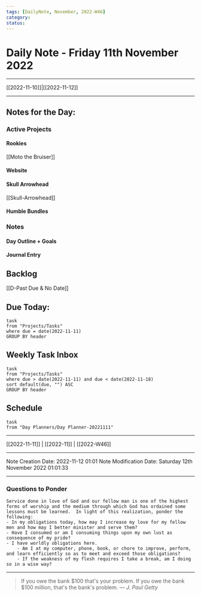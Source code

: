 ```yaml
---
tags: [DailyNote, November, 2022-W46]
category:
status:
---
```


# Daily Note - Friday 11th November 2022

---
[[2022-11-10]]|[[2022-11-12]]

---

## Notes for the Day:
### Active Projects
#### Rookies
[[Moto the Bruiser]]
#### Website
#### Skull Arrowhead
[[Skull-Arrowhead]]
#### Humble Bundles

### Notes
#### Day Outline + Goals

#### Journal Entry

## Backlog
[[D-Past Due & No Date]]

## Due Today:
```dataview
task
from "Projects/Tasks"
where due = date(2022-11-11)
GROUP BY header
```

## Weekly Task Inbox
```dataview
task
from "Projects/Tasks"
where due > date(2022-11-11) and due < date(2022-11-18)
sort default(due, "") ASC
GROUP BY header
```

## Schedule
```dataview
task
from "Day Planners/Day Planner-20221111"

```
---
[[2022-11-11]] | [[2022-11]] | [[2022-W46]]

---

Note Creation Date: 2022-11-12 01:01
Note Modification Date: Saturday 12th November 2022 01:01:33 

---
### Questions to Ponder
	Service done in love of God and our fellow man is one of the highest forms of worship and the medium through which God has ordained some lessons must be learned.  In light of this realization, ponder the following:
	- In my obligations today, how may I increase my love for my fellow men and how may I better minister and serve them?
	- Have I consumed or am I consuming things upon my own lust as consequence of my pride?
	- I have worldly obligations here.  
		- Am I at my computer, phone, book, or chore to improve, perform, and learn efficiently so as to meet and exceed those obligations?  
		- If the weakness of my flesh requires I take a break, am I doing so in a wise way?

--- 
> If you owe the bank $100 that's your problem. If you owe the bank $100 million, that's the bank's problem.
> — <cite>J. Paul Getty</cite>